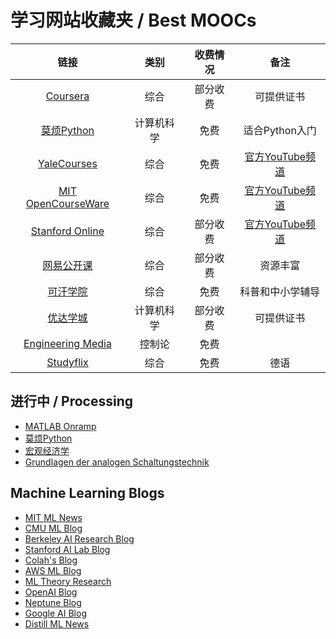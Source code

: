 # 学习网站收藏夹 / Best MOOCs

|                                链接                                 |    类别    | 收费情况 |                                    备注                                     |
|:-------------------------------------------------------------------:|:----------:|:--------:|:---------------------------------------------------------------------------:|
|                [Coursera](https://www.coursera.org/)                |    综合    | 部分收费 |                                 可提供证书                                  |
|             [莫烦Python](https://morvanzhou.github.io/)             | 计算机科学 |   免费   |                               适合Python入门                                |
|     [YaleCourses](https://poorvucenter.yale.edu/online-courses)     |    综合    |   免费   |         [官方YouTube频道](https://www.youtube.com/user/YaleCourses)         |
|         [MIT OpenCourseWare](https://ocw.mit.edu/index.htm)         |    综合    |   免费   | [官方YouTube频道](https://www.youtube.com/channel/UCEBb1b_L6zDS3xTUrIALZOw) |
| [Stanford Online](https://online.stanford.edu/courses-and-programs) |    综合    | 部分收费 | [官方YouTube频道](https://www.youtube.com/channel/UCBa5G_ESCn8Yd4vw5U-gIcg) |
|                 [网易公开课](https://open.163.com/)                 |    综合    | 部分收费 |                                  资源丰富                                   |
|               [可汗学院](https://zh.khanacademy.org/)               |    综合    |   免费   |                              科普和中小学辅导                               |
|                [优达学城](https://www.udacity.com/)                 | 计算机科学 | 部分收费 |                                 可提供证书                                  |
|          [Engineering Media](https://engineeringmedia.com/videos)       | 控制论 | 免费 |                                                                               |
|                [Studyflix](https://studyflix.de/)                        | 综合 | 免费 |                                         德语                                   |

## 进行中 / Processing

- [MATLAB Onramp](https://matlabacademy.mathworks.com/cn)
- [莫烦Python](https://morvanzhou.github.io/tutorials/data-manipulation/np-pd/)
- [宏观经济学](http://open.163.com/newview/movie/free?pid=MDPKB7S47&mid=MDPKBDOII)
- [Grundlagen der analogen Schaltungstechnik](http://gst.tu-ilmenau.de/)

## Machine Learning Blogs
- [MIT ML News](https://news.mit.edu/topic/machine-learning)
- [CMU ML Blog](https://blog.ml.cmu.edu/)
- [Berkeley AI Research Blog](https://bair.berkeley.edu/blog/)
- [Stanford AI Lab Blog](http://ai.stanford.edu/blog/)
- [Colah's Blog](https://colah.github.io/)
- [AWS ML Blog](https://aws.amazon.com/blogs/machine-learning/)
- [ML Theory Research](https://hunch.net/)
- [OpenAI Blog](https://openai.com/blog/)
- [Neptune Blog](https://neptune.ai/blog)
- [Google AI Blog](https://ai.googleblog.com/search/label/Machine%20Learning)
- [Distill ML News](https://distill.pub/)
